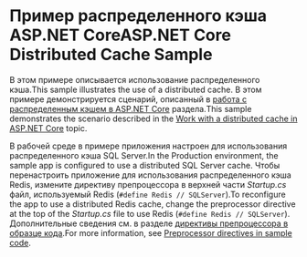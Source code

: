 # <a name="aspnet-core-distributed-cache-sample"></a><span data-ttu-id="5db53-101">Пример распределенного кэша ASP.NET Core</span><span class="sxs-lookup"><span data-stu-id="5db53-101">ASP.NET Core Distributed Cache Sample</span></span>

<span data-ttu-id="5db53-102">В этом примере описывается использование распределенного кэша.</span><span class="sxs-lookup"><span data-stu-id="5db53-102">This sample illustrates the use of a distributed cache.</span></span> <span data-ttu-id="5db53-103">В этом примере демонстрируется сценарий, описанный в [работа с распределенным кэшем в ASP.NET Core](https://docs.microsoft.com/aspnet/core/performance/caching/distributed) раздела.</span><span class="sxs-lookup"><span data-stu-id="5db53-103">This sample demonstrates the scenario described in the [Work with a distributed cache in ASP.NET Core](https://docs.microsoft.com/aspnet/core/performance/caching/distributed) topic.</span></span>

<span data-ttu-id="5db53-104">В рабочей среде в примере приложения настроен для использования распределенного кэша SQL Server.</span><span class="sxs-lookup"><span data-stu-id="5db53-104">In the Production environment, the sample app is configured to use a distributed SQL Server cache.</span></span> <span data-ttu-id="5db53-105">Чтобы перенастроить приложение для использования распределенного кэша Redis, измените директиву препроцессора в верхней части *Startup.cs* файл, используемый Redis (`#define Redis // SQLServer`).</span><span class="sxs-lookup"><span data-stu-id="5db53-105">To reconfigure the app to use a distributed Redis cache, change the preprocessor directive at the top of the *Startup.cs* file to use Redis (`#define Redis // SQLServer`).</span></span> <span data-ttu-id="5db53-106">Дополнительные сведения см. в разделе [директивы препроцессора в образце кода](https://docs.microsoft.com/aspnet/core/#preprocessor-directives-in-sample-code).</span><span class="sxs-lookup"><span data-stu-id="5db53-106">For more information, see [Preprocessor directives in sample code](https://docs.microsoft.com/aspnet/core/#preprocessor-directives-in-sample-code).</span></span>

